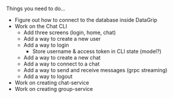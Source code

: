 Things you need to do...

- Figure out how to connect to the database inside DataGrip
- Work on the Chat CLI
  - Add three screens (login, home, chat)
  - Add a way to create a new user
  - Add a way to login
    - Store username & access token in CLI state (model?)
  - Add a way to create a new chat
  - Add a way to connect to a chat
  - Add a way to send and receive messages (grpc streaming)
  - Add a way to logout
- Work on creating chat-service
- Work on creating group-service